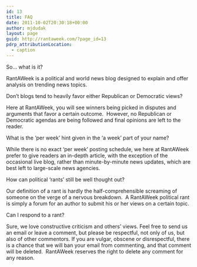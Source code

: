 ```yaml
---
id: 13
title: FAQ
date: 2011-10-02T20:30:18+00:00
author: mjdudak
layout: page
guid: http://rantaweek.com/?page_id=13
pdrp_attributionLocation:
  - caption
---
```

So&#8230; what is it?

RantAWeek is a political and world news blog designed to explain and offer analysis on trending news topics.

Don’t blogs tend to heavily favor either Republican or Democratic views?

Here at RantAWeek, you will see winners being picked in disputes and arguments that favor a certain outcome.  However, no Republican or Democratic agendas are being followed and final opinions are left to the reader.

What is the ‘per week’ hint given in the &#8216;a week&#8217; part of your name?

While there is no exact &#8216;per week&#8217; posting schedule, we here at RantAWeek prefer to give readers an in-depth article, with the exception of the occasional live blog, rather than minute-by-minute news updates, which are best left to large-scale news agencies.

How can political ‘rants’ still be well thought out?

Our definition of a rant is hardly the half-comprehensible screaming of someone on the verge of a nervous breakdown.  A RantAWeek political rant is simply a forum for an author to submit his or her views on a certain topic.

Can I respond to a rant?

Sure, we love constructive criticism and others’ views. Feel free to send us an email or leave a comment, but please be respectful, not only of us, but also of other commentors. If you are vulgar, obscene or disrespectful, there is a chance that we will ban your email from commenting, and that comment will be deleted.  RantAWeek reserves the right to delete any comment for any reason.